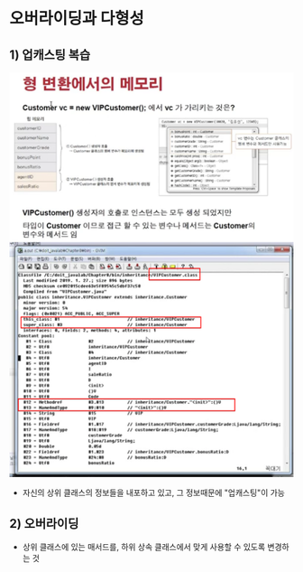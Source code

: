 <link href="../../md/style.css" rel="stylesheet">

# 오버라이딩과 다형성

## 1) 업캐스팅 복습

<img src='images/2021-09-03-23-40-59.png' />  
<img src='images/2021-09-03-23-46-07.png' />

- 자신의 상위 클래스의 정보들을 내포하고 있고, 그 정보때문에 "업캐스팅"이 가능


## 2) 오버라이딩
- 상위 클래스에 있는 매서드를, 하위 상속 클래스에서 맞게 사용할 수 있도록 변경하는 것